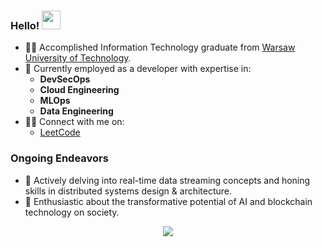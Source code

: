 ### Hello! <img src="https://media.giphy.com/media/hvRJCLFzcasrR4ia7z/giphy.gif" width="30"> 


- :man_student: Accomplished Information Technology graduate from [Warsaw University of Technology](https://www.pw.edu.pl/engpw).
- 🔭 Currently employed as a developer with expertise in:
  * **DevSecOps**
  * **Cloud Engineering**
  * **MLOps**
  * **Data Engineering**
- :man_technologist: Connect with me on:
  * [LeetCode](https://leetcode.com/gardnertechhq/)

### Ongoing Endeavors
- 🌱 Actively delving into real-time data streaming concepts and honing skills in distributed systems design & architecture.
-  :link: Enthusiastic about the transformative potential of AI and blockchain technology on society.

<p align="center">
  <img src="https://github-readme-stats.vercel.app/api?username=rchojn&show_icons=true&custom_title=Github%20Stats&theme=dracula">
</p>

